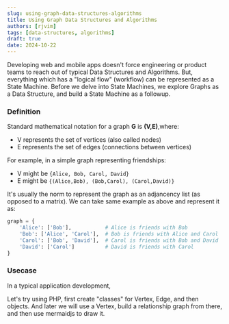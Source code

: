 ```yaml
---
slug: using-graph-data-structures-algorithms
title: Using Graph Data Structures and Algorithms
authors: [rjvim]
tags: [data-structures, algorithms]
draft: true
date: 2024-10-22
---
```


Developing web and mobile apps doesn't force engineering or product teams to reach out of typical Data Structures and Algorithms. But, everything which has a "logical flow" (workflow) can be represented as a State Machine. Before we delve into State Machines, we explore Graphs as a Data Structure, and build a State Machine as a followup.

<!-- truncate -->

### Definition

Standard mathematical notation for a graph **G** is **(V,E)**,where:

- V represents the set of vertices (also called nodes)
- E represents the set of edges (connections between vertices)

For example, in a simple graph representing friendships:

- V might be `{Alice, Bob, Carol, David}`
- E might be `{(Alice,Bob), (Bob,Carol), (Carol,David)}`

It's usually the norm to represent the graph as an adjancency list (as opposed to a matrix). We can take same example as above and represent it as:

```python
graph = {
    'Alice': ['Bob'],           # Alice is friends with Bob
    'Bob': ['Alice', 'Carol'],  # Bob is friends with Alice and Carol
    'Carol': ['Bob', 'David'],  # Carol is friends with Bob and David
    'David': ['Carol']          # David is friends with Carol
}
```

### Usecase

In a typical application development,

Let's try using PHP, first create "classes" for Vertex, Edge, and then objects. And later we will use a Vertex, build a relationship graph from there, and then use mermaidjs to draw it.
